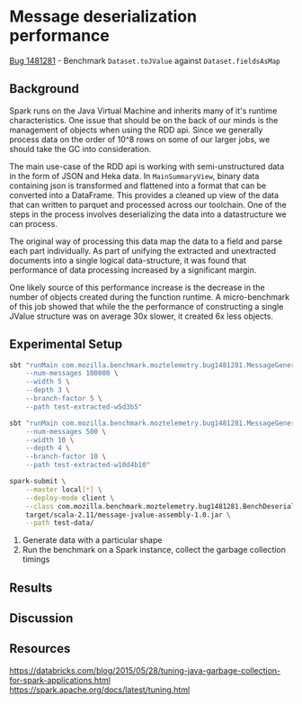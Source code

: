 # Message deserialization performance

[Bug 1481281](https://bugzilla.mozilla.org/show_bug.cgi?id=1481281) - Benchmark `Dataset.toJValue` against `Dataset.fieldsAsMap`

## Background

Spark runs on the Java Virtual Machine and inherits many of it's runtime characteristics. One issue that should be
on the back of our minds is the management of objects when using the RDD api. Since we generally process data on the
order of 10^8 rows on some of our larger jobs, we should take the GC into consideration.

The main use-case of the RDD api is working with semi-unstructured data in the form of JSON and Heka data. 
In `MainSummaryView`, binary data containing json is transformed and flattened into a format that can be converted
into a DataFrame. This provides a cleaned up view of the data that can written to parquet and processed across our
toolchain. One of the steps in the process involves deserializing the data into a datastructure we can process.

The original way of processing this data map the data to a field and parse each part individually. As part of unifying
the extracted and unextracted documents into a single logical data-structure, it was found that performance 
of data processing increased by a significant margin.

One likely source of this performance increase is the decrease in the number of objects created during the function
runtime. A micro-benchmark of this job showed that while the the performance of constructing a single JValue structure
was on average 30x slower, it created 6x less objects. 

## Experimental Setup

```bash
sbt "runMain com.mozilla.benchmark.moztelemetry.bug1481281.MessageGenerator \
    --num-messages 100000 \
    --width 5 \
    --depth 3 \
    --branch-factor 5 \
    --path test-extracted-w5d3b5"

sbt "runMain com.mozilla.benchmark.moztelemetry.bug1481281.MessageGenerator \
    --num-messages 500 \
    --width 10 \
    --depth 4 \
    --branch-factor 10 \
    --path test-extracted-w10d4b10"
```

```bash
spark-submit \
    --master local[*] \
    --deploy-mode client \
    --class com.mozilla.benchmark.moztelemetry.bug1481281.BenchDeserialization \
    target/scala-2.11/message-jvalue-assembly-1.0.jar \
    --path test-data/
```

1. Generate data with a particular shape
2. Run the benchmark on a Spark instance, collect the garbage collection timings


## Results
## Discussion
## Resources

https://databricks.com/blog/2015/05/28/tuning-java-garbage-collection-for-spark-applications.html
https://spark.apache.org/docs/latest/tuning.html